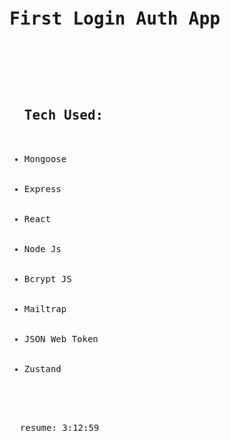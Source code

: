 <pre>
  <h1>First Login Auth App</h1>
  <ul>
    <h2>Tech Used:</h2>
    <li>Mongoose</li>
    <li>Express</li>
    <li>React</li>
    <li>Node Js</li>
    <li>Bcrypt JS</li>
    <li>Mailtrap</li>
    <li>JSON Web Token</li>
    <li>Zustand</li>
  </ul>

  resume: 3:12:59
</pre>

